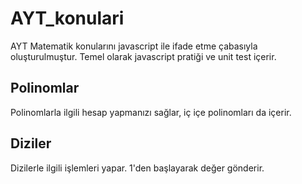 # AYT_konulari
AYT Matematik konularını javascript ile ifade etme çabasıyla oluşturulmuştur. Temel olarak javascript pratiği ve unit test içerir.

## Polinomlar
Polinomlarla ilgili hesap yapmanızı sağlar, iç içe polinomları da içerir.

## Diziler
Dizilerle ilgili işlemleri yapar. 1'den başlayarak değer gönderir.
